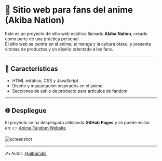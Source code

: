 # 🎌 Sitio web para fans del anime (Akiba Nation)

Este es un proyecto de sitio web estático llamado **Akiba Nation**, creado como parte de una práctica personal.  
El sitio web se centra en el anime, el manga y la cultura otaku, y presenta vitrinas de productos y un diseño orientado a los fans.

---

## 🚀 Características
- HTML estático, CSS y JavaScript  
- Diseño y maquetación inspirados en el anime  
- Secciones de estilo de producto para artículos de fandom

---

## 🌐 Despliegue
El proyecto se ha desplegado utilizando **GitHub Pages** y se puede visitar en:  👉 [Anime Fandom Website](https://albamdls.github.io/anime-fandom-website/)

![screenshot](./assets/screenshots/captura_pantalla_akiba_nation.png)

---

✍️ Autor: [@albamdls](https://github.com/albamdls)
